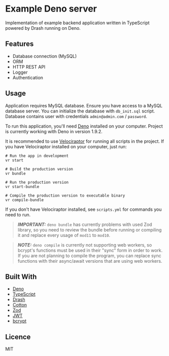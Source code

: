 # Example Deno server

Implementation of example backend application written in TypeScript powered by Drash running on Deno.

## Features

 - Database connection (MySQL)
 - ORM
 - HTTP REST API
 - Logger
 - Authentication

## Usage

Application requires MySQL database. Ensure you have access to a MySQL database server. You can initialize the database with `db_init.sql` script. Database contains user with credentials `admin@admin.com` / `password`.

To run this application, you'll need [Deno](https://deno.land/#installation) installed on your computer. Project is currently working with Deno in version 1.9.2.

It is recommended to use [Velociraptor](https://deno.land/x/velociraptor@1.0.0-beta.18#install) for running all scripts in the project. If you have Velociraptor installed on your computer, just run:

```
# Run the app in development
vr start

# Build the production version
vr bundle

# Run the production version
vr start-bundle

# Compile the production version to executable binary
vr compile-bundle
```
If you don't have Velociraptor installed, see `scripts.yml` for commands you need to run.

> **_IMPORTANT:_** `deno bundle` has currently problems with used Zod library, so you need to review the bundle before running or compiling it and replace every usage of `mod11` to `mod10`.

> **_NOTE:_** `deno compile` is currently not supporting web workers, so bcrypt's functions must be used in their "sync" form in order to work. If you are not planning to compile the program, you can replace sync functions with their async/await versions that are using web workers.

## Built With

 - [Deno](https://deno.land/)
 - [TypeScript](https://www.typescriptlang.org/)
 - [Drash](https://drash.land/drash/v1.x/#/)
 - [Cotton](https://rahmanfadhil.github.io/cotton/)
 - [Zod](https://github.com/colinhacks/zod)
 - [JWT](https://jwt.io/)
 - [bcrypt](https://github.com/JamesBroadberry/deno-bcrypt)

## Licence

MIT